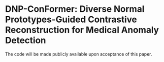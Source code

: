 # DNP-ConFormer: Diverse Normal Prototypes-Guided Contrastive Reconstruction for Medical Anomaly Detection
The code will be made publicly available upon acceptance of this paper.
